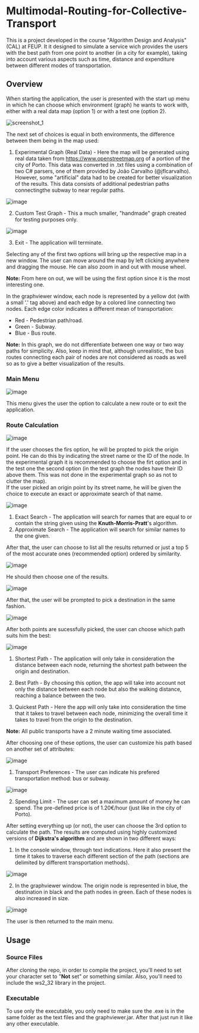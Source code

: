 # Multimodal-Routing-for-Collective-Transport

This is a project developed in the course "Algorithm Design and Analysis" (CAL) at FEUP. It it designed to simulate a service wich provides the users with the best path from one point to another (in a city for example), taking into account various aspects such as time, distance and expenditure between different modes of transportation.

## Overview

When starting the application, the user is presented with the start up menu in which he can choose which environment (graph) he wants to work with, either with a real data map (option 1) or with a test one (option 2).

![screenshot_1](https://user-images.githubusercontent.com/32617691/42137236-c8a5d95e-7d60-11e8-919a-5661bf7dc898.png)

The next set of choices is equal in both environments, the difference between them being in the map used:

1. Experimental Graph (Real Data) - Here the map will be generated using real data taken from https://www.openstreetmap.org of a portion of the city of Porto. This data was converted in .txt files using a combination of two C# parsers, one of them provided by João Carvalho (@jflcarvalho). However, some "artificial" data had to be created for better visualization of the results. This data consists of additional pedestrian paths connectingthe subway to near regular paths.

![image](https://user-images.githubusercontent.com/32617691/42137377-281a3324-7d63-11e8-8c8b-ef67da61a685.png)

2. Custom Test Graph - This a much smaller, "handmade" graph created for testing purposes only.

![image](https://user-images.githubusercontent.com/32617691/42137410-7cdb5a82-7d63-11e8-8221-e3f5b6a7b3e4.png)

3. Exit - The application will terminate.

Selecting any of the first two options will bring up the respective map in a new window. The user can move around the map by left clicking anywhere and dragging the mouse. He can also zoom in and out with mouse wheel.   

**Note:** From here on out, we will be using the first option since it is the most interesting one.  

In the graphviewer window, each node is represented by a yellow dot (with a small '.' tag above) and each edge by a colored line connecting two nodes. Each edge color indicates a different mean of transportation:

* Red - Pedestrian path/road.
* Green - Subway.
* Blue - Bus route.

**Note:** In this graph, we do not differentiate between one way or two way paths for simplicity. Also, keep in mind that, although unrealistic, the bus routes connecting each pair of nodes are not considered as roads as well so as to give a better visualization of the results.

### Main Menu

![image](https://user-images.githubusercontent.com/32617691/42137507-5103a764-7d65-11e8-9212-fb08ff68da98.png)

This menu gives the user the option to calculate a new route or to exit the application.

### Route Calculation

![image](https://user-images.githubusercontent.com/32617691/42137550-1e7c254a-7d66-11e8-8ba6-084ea5efb1b9.png)

If the user chooses the firs option, he will be propted to pick the origin point. He can do this by indicating the street name or the ID of the node. In the experimental graph it is recommended to choose the firt option and in the test one the second option (in the test graph the nodes have their ID above them. This was not done in the experimental graph so as not to clutter the map).  
If the user picked an origin point by its street name, he will be given the choice to execute an exact or approximate search of that name.

![image](https://user-images.githubusercontent.com/32617691/42137587-c561bff0-7d66-11e8-8fd6-6e6c4ae37843.png)

1. Exact Search - The application will search for names that are equal to or contain the string given using the **Knuth-Morris-Pratt**'s algorithm.
2. Approximate Search - The application will search for similar names to the one given.

After that, the user can choose to list all the results returned or just a top 5 of the most accurate ones (recommended option) ordered by similarity. 

![image](https://user-images.githubusercontent.com/32617691/42137614-5550a914-7d67-11e8-8c20-07160f50d4d8.png)

He should then choose one of the results.

![image](https://user-images.githubusercontent.com/32617691/42137637-b4289834-7d67-11e8-821f-faf960eb2c78.png)

After that, the user will be prompted to pick a destination in the same fashion.

![image](https://user-images.githubusercontent.com/32617691/42137647-e0d64930-7d67-11e8-8f51-4c8476d4f734.png)

After both points are sucessfully picked, the user can choose which path suits him the best:

![image](https://user-images.githubusercontent.com/32617691/42137654-2d3fac3a-7d68-11e8-9cbc-cd686958a2f0.png)

1. Shortest Path - The application will only take in consideration the distance between each node, returning the shortest path between the origin and destination.

2. Best Path - By choosing this option, the app will take into account not only the distance between each node but also the walking distance, reaching a balance between the two.

3. Quickest Path - Here the app will only take into consideration the time that it takes to travel between each node, minimizing the overall time it takes to travel from the origin to the destination.

**Note:** All public transports have a 2 minute waiting time associated.

After choosing one of these options, the user can customize his path based on another set of attributes:

![image](https://user-images.githubusercontent.com/32617691/42137750-0409529c-7d6a-11e8-84b6-d0cd03d6f83f.png)

1. Transport Preferences - The user can indicate his prefered transportation method: bus or subway.

![image](https://user-images.githubusercontent.com/32617691/42137785-8299515c-7d6a-11e8-9af7-2974485d2361.png)

2. Spending Limit - The user can set a maximum amount of money he can spend. The pre-defined price is of 1.20€/hour (just like in the city of Porto).

After setting everything up (or not), the user can choose the 3rd option to calculate the path. The results are computed using highly customized versions of **Dijkstra's algorithm** and are shown in two different ways:

1. In the console window, through text indications. Here it also present the time it takes to traverse each different section of the path (sections are delimited by different transportation methods).

![image](https://user-images.githubusercontent.com/32617691/42137956-20f3716e-7d6d-11e8-9221-ef95c7aff6bb.png)

2. In the graphviewer window. The origin node is represented in blue, the destination in black and the path nodes in green. Each of these nodes is also increased in size.

![image](https://user-images.githubusercontent.com/32617691/42137963-38e7c5d6-7d6d-11e8-9db3-ff4e407bf3a1.png)

The user is then returned to the main menu.

## Usage

### Source Files

After cloning the repo, in order to compile the project, you'll need to set your character set to "**Not** set" or something similar. Also, you'll need to include the ws2_32 library in the project.

### Executable

To use only the executable, you only need to make sure the .exe is in the same folder as the text files and the graphviewer.jar. After that just run it like any other executable.





